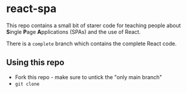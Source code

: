 # react-spa

This repo contains a small bit of starer code for teaching people about **S**ingle **P**age **A**pplications (SPAs) and the use of React.

There is a `complete` branch which contains the complete React code.

## Using this repo
- Fork this repo - make sure to untick the "only main branch"
- `git clone`
